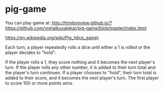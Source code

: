 # pig-game

You can play game at:
http://htmlpreview.github.io/?https://github.com/vishalkuvalekar/pig-game/blob/master/index.html

https://en.wikipedia.org/wiki/Pig_(dice_game)

Each turn, a player repeatedly rolls a dice until either a 1 is rolled or the player decides to "hold":

If the player rolls a 1, they score nothing and it becomes the next player's turn.
If the player rolls any other number, it is added to their turn total and the player's turn continues.
If a player chooses to "hold", their turn total is added to their score, and it becomes the next player's turn.
The first player to score 100 or more points wins.


